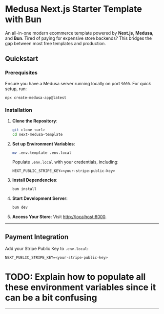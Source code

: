 # Medusa Next.js Starter Template with Bun

An all-in-one modern ecommerce template powered by **Next.js**, **Medusa**, and **Bun**. Tired of paying for expensive store backends? This bridges the gap between most free templates and production.
## Quickstart

### Prerequisites

Ensure you have a Medusa server running locally on port `9000`. For quick setup, run:
```bash
npx create-medusa-app@latest
```

### Installation

1. **Clone the Repository**:
   ```bash
   git clone <url>
   cd next-medusa-template
   ```

2. **Set up Environment Variables**:
   ```bash
   mv .env.template .env.local
   ```
   Populate `.env.local` with your credentials, including:
   ```env
   NEXT_PUBLIC_STRIPE_KEY=<your-stripe-public-key>
   ```

3. **Install Dependencies**:
   ```bash
   bun install
   ```

4. **Start Development Server**:
   ```bash
   bun dev
   ```

5. **Access Your Store**:
   Visit [http://localhost:8000](http://localhost:8000).

---

## Payment Integration

Add your Stripe Public Key to `.env.local`:
```env
NEXT_PUBLIC_STRIPE_KEY=<your-stripe-public-key>
```

# TODO: Explain how to populate all these environment variables since it can be a bit confusing
---